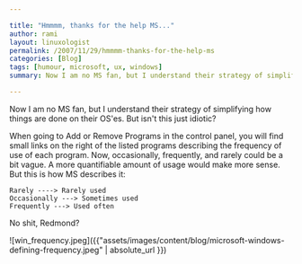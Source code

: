 ```yaml
---

title: "Hmmmm, thanks for the help MS..."
author: rami
layout: linuxologist 
permalink: /2007/11/29/hmmmm-thanks-for-the-help-ms
categories: [Blog]
tags: [humour, microsoft, ux, windows]
summary: Now I am no MS fan, but I understand their strategy of simplifying how things are done on their OS'es. But isn't this just idiotic? When going to Add or Remove Programs in the control panel, you will find small links on the right of the listed programs describing the frequency of use of each program. Now, occasionally, frequently, and rarely could be a bit vague. A more quantifiable amount of usage would make more sense. 

---
```


Now I am no MS fan, but I understand their strategy of simplifying how things are done on their OS'es. But isn't this just idiotic?

When going to Add or Remove Programs in the control panel, you will find small links on the right of the listed programs describing the frequency of use of each program. Now, occasionally, frequently, and rarely could be a bit vague. A more quantifiable amount of usage would make more sense. But this is how MS describes it:

    Rarely ----> Rarely used
    Occasionally ---> Sometimes used
    Frequently ---> Used often

No shit, Redmond?

![win_frequency.jpeg]({{"assets/images/content/blog/microsoft-windows-defining-frequency.jpeg" | absolute_url }})
